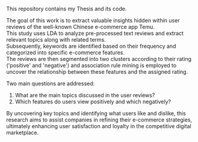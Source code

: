 This repository contains my Thesis and its code. 

The goal of this work is to extract valuable insights hidden within user reviews of the well-known Chinese e-commerce app Temu.\
This study uses LDA to analyze pre-processed text reviews and extract relevant topics along with related terms. \
Subsequently, keywords are identified based on their frequency and categorized into specific e-commerce features. \
The reviews are then segmented into two clusters according to their rating ('positive' and 'negative') and association rule mining is employed to uncover the relationship between these features and the assigned rating.

Two main questions are addressed:
1. What are the main topics discussed in the user reviews?
2. Which features do users view positively and which negatively?
 
By uncovering key topics and identifying what users like and dislike, this research aims to assist companies in refining their e-commerce strategies, ultimately enhancing user satisfaction and
loyalty in the competitive digital marketplace.

